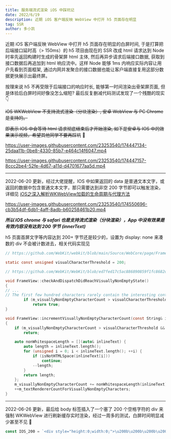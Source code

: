 ```yaml
---
title: 服务端流式渲染 iOS 中踩坑记
date: 2022/6/19
description: 近期 iOS 客户端反映 WebView 中打开 h5 页面存在明显
tag: SSR
author: 多小凯
---
```


近期 iOS 客户端反映 WebView 中打开 h5 页面存在明显的白屏时间, 于是打算把后端接口延时高（> 150ms）的 h5 项目由现在的 SSR 改成 html 请求达到 Node 时率先返回构建时生成的骨架屏 html 主体, 然后再异步请求后端接口数据, 获取到接口数据后再追加到 html 响应流中。这样 Node 能够 1ms 内响应实际内容让用户先看到页面框架, 通过内网并发聚合的接口数据也能让客户端直接复用这部分数据更快展示出最终屏。

按理来说 h5 不再受限于后端接口的响应时长, 能够第一时间渲染出骨架屏页面, 但是体验后白屏时间好像没怎么缩短? 最后反复删减代码测试发现了一个残酷的现实 👇

~~iOS WKWebView 不支持流式渲染（分块渲染）, 安卓 WebView 与 PC Chrome 是支持的。~~

~~即表示 IOS 中会等待 html 请求彻底结束后才开始渲染, 如下是安卓与 IOS 中的效果演示视频，希望其他同学不要再踩坑~~ 🤯

https://user-images.githubusercontent.com/23253540/174447134-25daa11b-0be8-4330-85b7-e464c14f6047.mp4

https://user-images.githubusercontent.com/23253540/174447157-8ccc2be4-52fe-4d67-a11d-d4701677aa5d.mp4

---
2022-06-20 更新，经过大佬提醒，IOS 中如果返回的 data 是普通文本文字，或返回的数据中包含普通文本文字，那只需要达到非空 200 字节即可以触发渲染，详细见 [iOS之深入解析WKWebView加载的生命周期与代理方法](https://bbs.huaweicloud.com/blogs/331397)

https://user-images.githubusercontent.com/23253540/174550696-cb3b54df-6db1-4aff-8adb-b60258461b20.mp4

***所以 IOS chrome 与 safari 也是支持流式渲染（分块渲染），App 中没有效果是有效内容没有达到 200 字节 (innerText)***

h5 页面首屏文字等内容达到 200+ 字节还是较少的，设置为 display: none 来凑数的 div 不会被计数进去，相关代码实现见
```c
// https://github.com/WebKit/webkit/blob/main/Source/WebCore/page/FrameView.h#L975

static const unsigned visualCharacterThreshold = 200;
```
```c
// https://github.com/WebKit/WebKit/blob/ed7fed17c5ac886890859f1fc8682dba06424616/Source/WebCore/page/FrameView.cpp#L4685

void FrameView::checkAndDispatchDidReachVisuallyNonEmptyState()
{
// ...
// The first few hundred characters rarely contain the interesting content of the page.
        if (m_visuallyNonEmptyCharacterCount > visualCharacterThreshold)
            return true;
}

void FrameView::incrementVisuallyNonEmptyCharacterCount(const String& inlineText)
{
    if (m_visuallyNonEmptyCharacterCount > visualCharacterThreshold && m_hasReachedSignificantRenderedTextThreshold)
        return;

    auto nonWhitespaceLength = [](auto& inlineText) {
        auto length = inlineText.length();
        for (unsigned i = 0; i < inlineText.length(); ++i) {
            if (isNotHTMLSpace(inlineText[i]))
                continue;
            --length;
        }
        return length;
    };
    m_visuallyNonEmptyCharacterCount += nonWhitespaceLength(inlineText);
    ++m_textRendererCountForVisuallyNonEmptyCharacters;
}
```
---
2022-06-26 更新，最后给 body 标签插入了一个塞了 200 个空格字符的 div 来强制 WKWebView 进行刷新缓存实时渲染，经过一周多的测试，白屏时间明显减少甚至不见 🎉
```js
const IOS_200 = `<div style="height:0;width:0;">\u200b\u200b\u200b\u200b\u200b\u200b\u200b\u200b\u200b\u200b\u200b\u200b\u200b\u200b\u200b\u200b\u200b\u200b\u200b\u200b\u200b\u200b\u200b\u200b\u200b\u200b\u200b\u200b\u200b\u200b\u200b\u200b\u200b\u200b\u200b\u200b\u200b\u200b\u200b\u200b\u200b\u200b\u200b\u200b\u200b\u200b\u200b\u200b\u200b\u200b\u200b\u200b\u200b\u200b\u200b\u200b\u200b\u200b\u200b\u200b\u200b\u200b\u200b\u200b\u200b\u200b\u200b\u200b\u200b\u200b\u200b\u200b\u200b\u200b\u200b\u200b\u200b\u200b\u200b\u200b\u200b\u200b\u200b\u200b\u200b\u200b\u200b\u200b\u200b\u200b\u200b\u200b\u200b\u200b\u200b\u200b\u200b\u200b\u200b\u200b\u200b\u200b\u200b\u200b\u200b\u200b\u200b\u200b\u200b\u200b\u200b\u200b\u200b\u200b\u200b\u200b\u200b\u200b\u200b\u200b\u200b\u200b\u200b\u200b\u200b\u200b\u200b\u200b\u200b\u200b\u200b\u200b\u200b\u200b\u200b\u200b\u200b\u200b\u200b\u200b\u200b\u200b\u200b\u200b\u200b\u200b\u200b\u200b\u200b\u200b\u200b\u200b\u200b\u200b\u200b\u200b\u200b\u200b\u200b\u200b\u200b\u200b\u200b\u200b\u200b\u200b\u200b\u200b\u200b\u200b\u200b\u200b\u200b\u200b\u200b\u200b\u200b\u200b\u200b\u200b\u200b\u200b\u200b\u200b\u200b\u200b\u200b\u200b\u200b\u200b\u200b\u200b\u200b\u200b\u200b\u200b\u200b\u200b\u200b\u200b</div>`
```